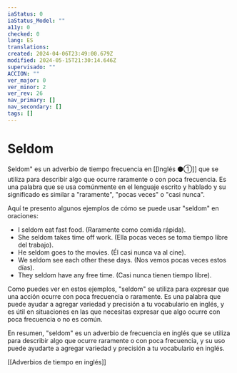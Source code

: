```yaml
---
iaStatus: 0
iaStatus_Model: ""
a11y: 0
checked: 0
lang: ES
translations: 
created: 2024-04-06T23:49:00.679Z
modified: 2024-05-15T21:30:14.646Z
supervisado: ""
ACCION: ""
ver_major: 0
ver_minor: 2
ver_rev: 26
nav_primary: []
nav_secondary: []
tags: []
---
```

# Seldom

Seldom" es un adverbio de tiempo frecuencia en [[Inglés ⚫①]] que se utiliza para describir algo que ocurre raramente o con poca frecuencia. Es una palabra que se usa comúnmente en el lenguaje escrito y hablado y su significado es similar a "raramente", "pocas veces" o "casi nunca".

Aquí te presento algunos ejemplos de cómo se puede usar "seldom" en oraciones:

-   I seldom eat fast food. (Raramente como comida rápida).
-   She seldom takes time off work. (Ella pocas veces se toma tiempo libre del trabajo).
-   He seldom goes to the movies. (Él casi nunca va al cine).
-   We seldom see each other these days. (Nos vemos pocas veces estos días).
-   They seldom have any free time. (Casi nunca tienen tiempo libre).

Como puedes ver en estos ejemplos, "seldom" se utiliza para expresar que una acción ocurre con poca frecuencia o raramente. Es una palabra que puede ayudar a agregar variedad y precisión a tu vocabulario en inglés, y es útil en situaciones en las que necesitas expresar que algo ocurre con poca frecuencia o no es común.

En resumen, "seldom" es un adverbio de frecuencia en inglés que se utiliza para describir algo que ocurre raramente o con poca frecuencia, y su uso puede ayudarte a agregar variedad y precisión a tu vocabulario en inglés.

[[Adverbios de tiempo en inglés]]